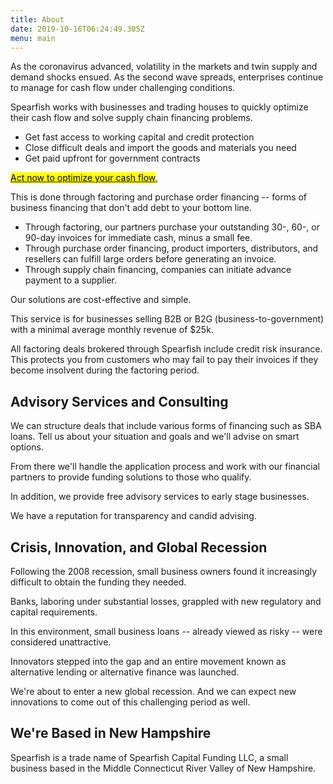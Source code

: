 ```yaml
---
title: About
date: 2019-10-16T06:24:49.305Z
menu: main
---
```

As the coronavirus advanced, volatility in the markets and twin supply and demand shocks ensued. As the second wave spreads, enterprises continue to manage for cash flow under challenging conditions.

Spearfish works with businesses and trading houses to quickly optimize their cash flow and solve supply chain financing problems. 

* Get fast access to working capital and credit protection
* Close difficult deals and import the goods and materials you need
* Get paid upfront for government contracts 

<!-- Calendly link widget begin -->

<link href="https://assets.calendly.com/assets/external/widget.css" rel="stylesheet">
<script src="https://assets.calendly.com/assets/external/widget.js" type="text/javascript"></script>
<a href="" onclick="Calendly.initPopupWidget({url: 'https://calendly.com/spearfish/consultation'});return false;"><mark>	Act now to optimize your cash flow</mark>.</a>
<!-- Calendly link widget end -->

This is done through factoring and purchase order financing -- forms of business financing that don't add debt to your bottom line. 

* Through factoring, our partners purchase your outstanding 30-, 60-, or 90-day invoices for immediate cash, minus a small fee. 
* Through purchase order financing, product importers, distributors, and resellers can fulfill large orders before generating an invoice. 
* Through supply chain financing, companies can initiate advance payment to a supplier. 

Our solutions are cost-effective and simple. 

This service is for businesses selling B2B or B2G (business-to-government) with a minimal average monthly revenue of $25k.

All factoring deals brokered through Spearfish include credit risk insurance. This protects you from customers who may fail to pay their invoices if they become insolvent during the factoring period.

## Advisory Services and Consulting

We can structure deals that include various forms of financing such as SBA loans. Tell us about your situation and goals and we'll advise on smart options. 

From there we'll handle the application process and work with our financial partners to provide funding solutions to those who qualify.

In addition, we provide free advisory services to early stage businesses.

We have a reputation for transparency and candid advising.

## Crisis, Innovation, and Global Recession

Following the 2008 recession, small business owners found it increasingly difficult to obtain the funding they needed.  

Banks, laboring under substantial losses, grappled with new regulatory and capital requirements.  

In this environment, small business loans -- already viewed as risky -- were considered unattractive. 

Innovators stepped into the gap and an entire movement known as alternative lending or alternative finance was launched.

We're about to enter a new global recession.  And we can expect new innovations to come out of this challenging period as well. 

## We're Based in New Hampshire

Spearfish is a trade name of Spearfish Capital Funding LLC, a small business based in the Middle Connecticut River Valley of New Hampshire.
